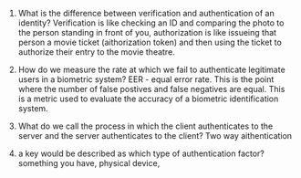 1. What is the difference between verification and authentication of an identity?
Verification is like checking an ID and comparing the photo to the person standing in front of you, 
authorization is like issueing that person a movie ticket (aithorization token) and then using the ticket to authorize their entry to the movie theatre.


2. How do we measure the rate at which we fail to authenticate legitimate users in a biometric system?
EER - equal error rate. This is the point where the number of false postives and false negatives are equal. This is a metric used to evaluate the accuracy of a biometric identification system.

3. What do we call the process in which the client authenticates to the server and the server authenticates to the client?
Two way aithentication

4. a key would be described as which type of authentication factor?
something you have, physical device,

